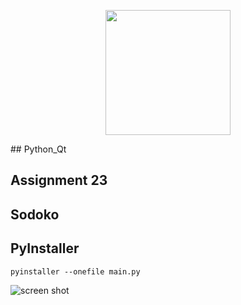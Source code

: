 <p align="center"><a href="https://www.qt.io" target="_blank"><img src="https://seeklogo.com/images/Q/qt-small-logo-E980A7F727-seeklogo.com.png" width="200"></a></p><p></p>
## Python_Qt


## Assignment 23

## **Sodoko**

## PyInstaller
```
pyinstaller --onefile main.py
```

![screen shot](https://raw.githubusercontent.com/Mohammadnematizade/Python_dataBase/main/Assignment%2023/2.png)
